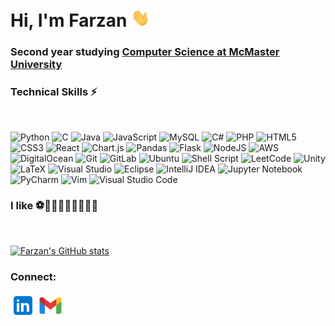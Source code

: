 
  

# Hi, I'm Farzan <img src="https://raw.githubusercontent.com/farzanali/farzanali/main/media/wave.gif"  width="30px">

### Second year studying <a  href="https://future.mcmaster.ca/programs/computer-science/">Computer Science at McMaster University</a>  

### Technical Skills ⚡  
<br>

![Python](https://img.shields.io/badge/python-3670A0?style=for-the-badge&logo=appveyor&logo=python&logoColor=ffdd54) ![C](https://img.shields.io/badge/c-%2300599C.svg?style=for-the-badge&logo=appveyor&logo=c&logoColor=white) ![Java](https://img.shields.io/badge/java-%23ED8B00.svg?style=for-the-badge&logo=appveyor&logo=java&logoColor=white) ![JavaScript](https://img.shields.io/badge/javascript-%23323330.svg?style=for-the-badge&logo=appveyor&logo=javascript&logoColor=%23F7DF1E) ![MySQL](https://img.shields.io/badge/mysql-%2300f.svg?style=for-the-badge&logo=appveyor&logo=mysql&logoColor=white) ![C#](https://img.shields.io/badge/c%23-%23239120.svg?style=for-the-badge&logo=appveyor&logo=c-sharp&logoColor=white) ![PHP](https://img.shields.io/badge/php-%23777BB4.svg?style=for-the-badge&logo=appveyor&logo=php&logoColor=white) ![HTML5](https://img.shields.io/badge/html5-%23E34F26.svg?style=for-the-badge&logo=appveyor&logo=html5&logoColor=white) ![CSS3](https://img.shields.io/badge/css3-%231572B6.svg?style=for-the-badge&logo=appveyor&logo=css3&logoColor=white) ![React](https://img.shields.io/badge/react-%2320232a.svg?style=for-the-badge&logo=appveyor&logo=react&logoColor=%2361DAFB) ![Chart.js](https://img.shields.io/badge/chart.js-F5788D.svg?style=for-the-badge&logo=appveyor&logo=chart.js&logoColor=white) ![Pandas](https://img.shields.io/badge/pandas-%23150458.svg?style=for-the-badge&logo=appveyor&logo=pandas&logoColor=white) ![Flask](https://img.shields.io/badge/flask-%23000.svg?style=for-the-badge&logo=appveyor&logo=flask&logoColor=white) ![NodeJS](https://img.shields.io/badge/node.js-6DA55F?style=for-the-badge&logo=appveyor&logo=node.js&logoColor=white) ![AWS](https://img.shields.io/badge/AWS-%23FF9900.svg?style=for-the-badge&logo=appveyor&logo=amazon-aws&logoColor=white) ![DigitalOcean](https://img.shields.io/badge/DigitalOcean-%230167ff.svg?style=for-the-badge&logo=appveyor&logo=digitalOcean&logoColor=white) ![Git](https://img.shields.io/badge/git-%23F05033.svg?style=for-the-badge&logo=appveyor&logo=git&logoColor=white) ![GitLab](https://img.shields.io/badge/gitlab-%23181717.svg?style=for-the-badge&logo=appveyor&logo=gitlab&logoColor=white) ![Ubuntu](https://img.shields.io/badge/Ubuntu-E95420?style=for-the-badge&logo=appveyor&logo=ubuntu&logoColor=white) ![Shell Script](https://img.shields.io/badge/shell_script-%23121011.svg?style=for-the-badge&logo=appveyor&logo=gnu-bash&logoColor=white) ![LeetCode](https://img.shields.io/badge/LeetCode-000000?style=for-the-badge&logo=appveyor&logo=LeetCode&logoColor=#d16c06) ![Unity](https://img.shields.io/badge/unity-%23000000.svg?style=for-the-badge&logo=appveyor&logo=unity&logoColor=white) ![LaTeX](https://img.shields.io/badge/latex-%23008080.svg?style=for-the-badge&logo=appveyor&logo=latex&logoColor=white) ![Visual Studio](https://img.shields.io/badge/Visual%20Studio-5C2D91.svg?style=for-the-badge&logo=appveyor&logo=visual-studio&logoColor=white) ![Eclipse](https://img.shields.io/badge/Eclipse-FE7A16.svg?style=for-the-badge&logo=appveyor&logo=Eclipse&logoColor=white) ![IntelliJ IDEA](https://img.shields.io/badge/IntelliJIDEA-000000.svg?style=for-the-badge&logo=appveyor&logo=intellij-idea&logoColor=white) ![Jupyter Notebook](https://img.shields.io/badge/jupyter-%23FA0F00.svg?style=for-the-badge&logo=appveyor&logo=jupyter&logoColor=white) ![PyCharm](https://img.shields.io/badge/pycharm-143?style=for-the-badge&logo=appveyor&logo=pycharm&logoColor=black&color=black&labelColor=green) ![Vim](https://img.shields.io/badge/VIM-%2311AB00.svg?style=for-the-badge&logo=appveyor&logo=vim&logoColor=white) ![Visual Studio Code](https://img.shields.io/badge/Visual%20Studio%20Code-0078d7.svg?style=for-the-badge&logo=appveyor&logo=visual-studio-code&logoColor=white)
<br>

### I like ⚽🏓🏐🏋️‍♂️🏊‍♂️⛳🎾
<br>

[![Farzan's GitHub stats](https://github-readme-stats.vercel.app/api?username=FarzanAli)](https://github.com/anuraghazra/github-readme-stats)

### Connect:
[<img src="https://raw.githubusercontent.com/farzanali/farzanali/main/media/linkedin.png" width="40px">](https://www.linkedin.com/in/farzan-ali/)
[<img src="https://raw.githubusercontent.com/farzanali/farzanali/main/media/gmail.png" width="40px">](mailto:faisaf2@mcmaster.ca)
